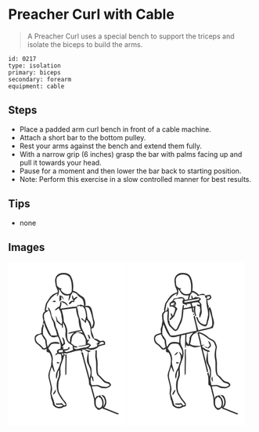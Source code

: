 # Preacher Curl with Cable
> A Preacher Curl uses a special bench to support the triceps and isolate the biceps to build the arms.

``` 
id: 0217 
type: isolation 
primary: biceps 
secondary: forearm 
equipment: cable 
``` 

## Steps

 - Place a padded arm curl bench in front of a cable machine.
 - Attach a short bar to the bottom pulley.
 - Rest your arms against the bench and extend them fully.
 - With a narrow grip (6 inches) grasp the bar with palms facing up and pull it towards your head.
 - Pause for a moment and then lower the bar back to starting position.
 - Note: Perform this exercise in a slow controlled manner for best results.

## Tips

 - none

## Images

<svg width="240" height="250pt" viewBox="0 0 180 250" xmlns="http://www.w3.org/2000/svg">
  <g fill="#FFF">
    <path d="M0 0h180v250H0V0m72.21 25.99c-.93 3.24.23 6.56.54 9.8.41 3.85 3.72 6.77 3.31 10.81-3.09 1.25-6.49 2.13-8.94 4.54-3.4 2.79-5.39 6.78-7.82 10.36-2.45 3.39-2.24 7.78-3.43 11.65.15.63.46 1.89.62 2.52-5.04 3.16-3.8 9.6-2.6 14.44 2.73-1.86.6-5.26.89-7.89.15-4.31 4.78-5.8 7.66-8.06 2.92 5.17 2.87 11.39 5.88 16.49 1.82 2.81 1.35 6.33 2.7 9.3 1.82 4.08 3.08 8.37 4.04 12.73-3.08.21-6.17.2-9.25-.05-4.07-7.61-7.76-15.5-10.21-23.8-2.55 1.21-1.98 4.32-2.17 6.61l1.43-1.7c1.12 2.95 1.6 6.14 3.17 8.91 2.11 3.91 3.25 8.59 7.01 11.35 3.03 2.7 7.47 1.5 10.87.22.96 1.61 2.06 3.18 2.62 5 1.11 4.6 3.1 9.39 1.47 14.13-2.92-.1-6.57 2.4-4.74 5.62-1.27 1.28-2.55 2.56-3.58 4.05 1.84-.19 3.27-1.34 4.63-2.48 1.56.59 3.21.86 4.86 1.11.12 3.9 1.25 8.09-.62 11.75-1.62 3.6-1.97 7.7-4.16 11.05-2.58 4.38-4.52 10.08-2.41 14.99 2.09-4.41.77-9.76 3.8-13.83.22 3.09.54 6.25-.12 9.3-.67 2.87-2.22 5.46-2.79 8.36-.7 4.5-.77 9.14.27 13.6.79 4.81 4.01 8.65 6.22 12.85 2.3 3.14 5.04 5.95 7.1 9.28-1.1.16-2.79 1.76-3.61.26-1.14-1.05-1.86-3.41-3.82-2.73-2.46.48-4.95.66-7.43.16-.21.46-.64 1.38-.85 1.83 3.68 1.16 7.99-1.24 11.12 1.38-4 3.84-12.83 2.26-13.09-3.99-1.07-4.77-3.55-9.1-4.52-13.91.15-2.36.98-4.62 1.01-6.99-.18-6.9-3.28-13.29-3.84-20.12.02-4.86 1.82-9.46 3.44-13.96 1.32 2.52 2.33 5.19 3.43 7.82.22-.4.67-1.19.9-1.58-1.08-4.7-3.26-9.29-3.24-14.16 1.7-7.42-1.75-14.75-6.39-20.38 1.59-2.39 2.91-5.25 5.45-6.78 3.94-1.36 8.19-.11 12.25-.2-1.79-4.04-7.56-3.14-11.17-2.48-3.85.49-5.65 4.02-7.43 6.99-1.5-3.22-1.42-6.78-1.75-10.24-1.61-2.83-3.56-5.47-5.44-8.12-.54-4.87-.44-9.83 1.35-14.45-.63-.77-1.26-1.53-1.89-2.29-.08 2.46-1.17 4.66-1.92 6.94-.3 2.3-.2 4.63-.25 6.94-.49.32-1.49.97-1.99 1.29-3.22.13-6.81 1.31-7.99 4.64-.59 3.85-.13 8.4 3.3 10.84 3.43 2.32 6.27 5.33 8.92 8.48l3.23.2c.89-.51 1.78-1.02 2.68-1.53-.03 1.41-.25 2.82-.07 4.23.83 1.66 2.8 1.79 4.38 2.2 1.6 2.98 3.06 6.15 3.35 9.56-.3 3.38-.47 6.78-.83 10.15-1.59 4.95-3.65 9.84-4.28 15.03.39 5.78 2.82 11.2 3.55 16.92.47 3.61-.37 7.21-.5 10.81 1.09 3.57.81 7.45 2.57 10.82 1.48 2.6.59 6.25 3.09 8.28 3.83 3.9 10.71 4.56 15.04 1.17 1.6-.29 4.1-.36 4.23-2.51.41-4.45-4.15-7.07-6.2-10.51-2.31-4.13-5.68-7.95-6.13-12.84-.56-3.74-.31-7.53-.02-11.27.24-3.79 2.33-7.1 3-10.78.52-4-.33-8.02-.04-12.01 1.14-6.43 4.45-12.22 5.71-18.63l1.8-.16c.74 10.22-.58 20.47.11 30.7.5-.83.99-1.66 1.47-2.49-.14-10.34.7-20.67.28-31-.27.57-.82 1.69-1.09 2.26-.91-.46-2.73-1.37-3.64-1.82 1.64-1.92 4.22-.29 6.33-.83 6.97-1.69 13.87-4.69 21.14-4.49l-1.16 1.39c.71.15 2.14.43 2.85.58-.13-.78-.39-2.32-.52-3.09 1.15-.1 2.31-.11 3.47-.11 1.76 1.57 3.99 2.41 5.92 3.73-1.28 4.84-2.39 9.81-1.89 14.85 1.33 4.47 4.46 8.26 5.13 12.97 1.12 4.13-.1 8.29-1.27 12.25-2.97-13.26-7.46-26.16-10.19-39.47-1.07-.02-2.13-.05-3.2-.09 1.44 1.39 1.69 3.48 2.28 5.3 3.15 11.89 6.42 23.75 9.64 35.62.67 2.73.57 5.56.8 8.34.98 1.27 2.16 2.49 2.54 4.11 1.54 5.42 2.87 10.89 4.47 16.3 1.38 4.06.2 8.54 1.91 12.54.82 2.49 3.09 4.02 4.93 5.73 2.77.08 5.07-1.31 6.94-3.22l-.76 1.02c7.71 2.56 15.09 5.99 22.68 8.82 1.19.68 2.21.23 2.94-.85-7.53-3.12-15.12-6.09-22.68-9.11 4.81-4.24 4.16-11.94 1.05-16.98-1.14-2.05-3.36-2.49-5.53-2.26 2.51 2.11 5.14 4.5 5.53 7.97 1.28 3.67-.5 7.28-2.61 10.21 2.12-5.81.87-13.04-4.26-16.89l.7-1.51c-.91.36-2.75 1.08-3.67 1.43-.66.1-1.97.29-2.63.38-.81 1.21-1.62 2.41-2.42 3.62-1.49-6.2-3.17-12.34-4.97-18.45 2.93-.11 5.88-.81 8.81-.34 2.1.8 4.07 1.91 6.08 2.9 2.32-.11 4.61.31 6.92.4 2.91-1.11 7.03-2.03 7.71-5.6-.8-1.46-1.86-2.83-3.23-3.78-2.13-.72-4.62-.63-6.37-2.23-3.41-2.93-6.07-6.62-9.62-9.39-2.97-7.78-.19-16.3-2.11-24.27-1.07-4.39-.16-8.92-.7-13.36-.49.19-1.47.57-1.95.76.54 3.69-.58 7.39.03 11.06 2.23 8.73-.25 17.92 2.66 26.57 3.83 2.91 6.55 6.93 10.02 10.2 2.64 2.89 7.55 1.44 9.46 5.23-2.19 1.01-4.2 3.13-6.79 2.71-2.99-.37-6.11-.49-8.8-1.99-3.81-2.09-8.2-.3-12.26-.84-2.28-3.85-1.51-8.49-1.03-12.7.54.73 1.06 1.46 1.59 2.19-.02 2.11.81 4.04 2.53 5.31-.5-2.36-.97-4.73-.85-7.15-.76-.47-1.52-.93-2.28-1.39-.18-3.73.13-7.47-.31-11.18-.31-2.92-2.26-5.26-3.31-7.92-1.48-5.74-1-11.68-1.27-17.54 1.26-.52 2.62-.98 3.17-2.37-3.1-.36-6.14-1.04-9.05-2.17 1.53-.29 3.07-.54 4.62-.76 5.52 3.7 12.86.84 17.17-3.5 3.05-1.17 6.19-2.08 9.41-2.67.13-1.84.84-4.3-1.2-5.39-1.7-1.71-4.14-.36-6.12-.05-2.84-2.15-6.01-4.09-9.68-4.2-.53-5.29-4.42-9.73-3.83-15.25 1.15-.5 3-.27 3.39-1.81 1.14-2.89 2.22-6.13 1.2-9.23-1.65-4.91-2.23-10.07-3.31-15.11-.77-2.8-1.38-6.16-4.21-7.65-1.85-1.41-4.17-.8-6.22-.33.53-4.83.07-10.18-3.47-13.87-2.45-1.91-5.47-3.05-7.62-5.36-2.12-2.37-5.07-3.64-8.05-4.55 1.09-7.64.5-15.97-3.64-22.67-3.11-4.39-8.88-4.7-13.75-4.25-4.72.34-8.74 4.2-9.72 8.75m2.54 127.37c-.01.58-.04 1.74-.05 2.32 1.48-.09 2.95-.28 4.39-.61-1.17-1.2-2.77-1.49-4.34-1.71m-6.46 49.82c3.62-.25 4.77-4.6 5.1-7.62-2.47 1.95-3.71 4.89-5.1 7.62z"/>
    <path d="M75.38 23.46c4.37-5.06 13.36-5.36 18.14-.84 4.08 6.25 4.14 14.14 3.86 21.35.11 2.69-1.92 4.9-4.5 5.31-5.1 1.47-9.88-2.19-12.23-6.46.5-.64.98-1.3 1.46-1.96-3.25-.26-6.02-2-7.52-4.9 0-4.17-1.79-8.73.79-12.5z"/>
    <path d="M77.81 41.63c2.42 2.8 3.41 6.9 6.91 8.68 2.7 1.72 5.99 1.71 9.04 1.15-.55 2.86-1.24 5.71-1.38 8.63 1.59-2.47 3.01-5.1 3.48-8.03.02-1.47 1.15-2.35 2.1-3.27.16-.5.5-1.51.66-2.02 2.84.56 5.91 1.27 7.57 3.89 2.04 3.49 6.8 4.14 8.36 7.99 1.39 2.86 1.27 6.17 2.1 9.2-1.69-1.9-4.65-1.1-6.25-3.02l.12 1.7c-2.03-.28-4.77-.87-4.9 1.96-8.67.61-17.22 2.17-25.83 3.3 1.23-3.78 2.61-7.69 1.23-11.68-.48.7-.95 1.41-1.4 2.13.31 2.07-.23 4.07-.94 5.99-3.06 1.12-5.54 3.34-7.33 6.02 2.52.28 4.11-1.8 5.87-3.15 2.61 3.72 4.4 8.18 4.46 12.77.53 3.93 2.42 8.29-.41 11.85-1.6-2.16-3.61-3.94-5.6-5.72-.53-2.61-1.32-5.21-3-7.32.8 2.89 1.28 5.86 1.59 8.85 2.7 1.82 4.59 4.86 7.91 5.66.04 1.8.48 3.55 1.43 5.08.35-2.91.18-5.86.55-8.78 2.92 4.6 4.51 10.13 3.71 15.58-.74 5.33 1.05 10.67 4.25 14.89 2.07 1.59 4.42 2.79 6.59 4.23.05 2.25.39 4.47.82 6.67-3.29 1.59-6.81 2.61-10.34 3.51-1.17-.68-2.36-1.34-3.57-1.95 3.27-.31 6.78-1.26 8.9-3.96-.39-.82-.86-1.59-1.4-2.32-.4.69-1.2 2.06-1.61 2.75-2.34 1.17-4.92 1.25-7.45.75l.92-3.03-2.26.14c1.22-2 2.69-3.86 4.66-5.17-.9-3.49-.74-8.77-4.72-10.15.44 3.54 4.05 7.89.62 10.89-2-4.39-3.53-8.98-5.48-13.39-1.1-3.77-1.96-7.62-3.68-11.17-1.82-3.32-1.09-7.42-3.14-10.63-2.09-3.51-4.53-7.06-4.95-11.23-.42-4.05-2.19-8.03-5.24-10.78.34 1.73.7 3.45 1.08 5.16-1.69.66-3.02-.23-4.24-1.11 1.28-2.82 1.42-5.94 2.15-8.9 3.95-6.48 8.73-12.99 16-15.94-.51 1.53-.96 3.09-1.36 4.66 3.93-2.49 3.45-7.32 3.4-11.36m.81 9.8c.14 3.11-.48 6.22.04 9.31.94-.78 1.85-1.6 2.79-2.4-.05-1.88-.09-3.77-.11-5.65 1.08 1.88 2.19 3.76 3.49 5.51-.03-2.11-1.08-3.91-2.19-5.63a92.13 92.13 0 0 1-4.02-1.14m19.33-.34c-.03 1.59-.03 3.18.02 4.77.92 1.15 1.69 2.41 2.17 3.81-1.02.02-2.04.03-3.07.03-1.67 1.36-4.25 2.64-3.94 5.2 2.49.45 3.74-2 5.19-3.5.63.14 1.91.42 2.55.56.36-1.29.68-2.59 1.18-3.83 1.47-1.52 3.66-2.36 4.33-4.54-2.42 0-4.36 1.39-6.04 2.98-.4-1.99-.76-4.09-2.39-5.48m-30.2 9.97c1.63.23 3.27.43 4.9.61-.05-.51-.16-1.55-.22-2.07-1.77-.18-3.54-.09-4.68 1.46m13.53-1.13c1.09 2.31 3.65 2.73 5.67 3.85 1.66 1.22 3.07 2.74 4.63 4.08-.61-5.05-5.81-7.38-10.3-7.93z"/>
    <path d="M105.32 69.31c1.63-1.96 3.91-2.67 5.92-.82.84-.18 1.68-.34 2.53-.49 4.34 3.17 5.14 9.13 5.49 14.12.43 2.86-.98 5.54-1.8 8.2-1.86-1.1-3.55-5-6.14-3.3 2.86 2.05 5.49 4.41 7.78 7.09.24-1.73.48-3.47.73-5.2 3.53 2.36 4.48 6.59 5.76 10.35 1.21 5.33.33 11.13 3.29 16 1.73 4.16 6.71 4.66 9.57 7.7a168.7 168.7 0 0 0-3.71 3.38l2.22-.15-.6 3.24c-4.06 2.2-8.79 3.42-13.41 2.53 1.27-1.46 2.62-2.83 4.01-4.16-1.24-1.89-2.99-3.18-5.33-3.19.29-.9.6-1.8.91-2.69.7-.94 1.38-1.9 2.03-2.88-1.09.22-2.18.45-3.26.69-2.41-5.71-5-11.34-7.87-16.83-1.87-3.56-1.47-7.68-2.49-11.47-.92-4.93-3.56-9.42-3.78-14.49-.11-2.65-.88-5.19-1.85-7.63m16.71 42.19c.6 2.15 1.32 4.26 2 6.38.48-.07 1.45-.21 1.93-.29-.81-2.26-.85-5.8-3.93-6.09z"/>
    <path d="M118.03 69.35c2.17.28 4.96.05 6.2 2.29 3.2 6.01 4.4 12.79 5.82 19.37 1.01 3.28-.55 6.58-1.91 9.5-1.18-3.52-1.11-7.78-4.05-10.46-2.86-2.56-2.94-6.64-3.26-10.18-.24-3.66-1.49-7.13-2.8-10.52zM82.04 73.52c7.32-.83 14.62-1.8 21.94-2.62.33 5.35 1.23 10.68 3.72 15.49.57 6.21.76 12.77 3.93 18.34-6.26-.05-12.35 2.13-18.33 3.72-.4.5-1.18 1.5-1.58 2 3.16-.49 6.28-1.23 9.27-2.37-2.18 2.49-4.68 4.91-5.84 8.07-.35 2.52-.3 5.08-.49 7.61-6.04-4.76-3.71-13.07-4.15-19.66-1.16-4.29-2.22-8.91-5.3-12.29.22-6.26-1.59-12.31-3.17-18.29z"/>
    <path d="M102.75 107.57c3.41-.23 6.69-1.26 10.05-1.88.4.94.77 1.88 1.13 2.83-2.44-.57-4.96-.66-7.45-.65 2.7 1.63 6.02 2.08 8.51 4.03 1.51 2.15 2.69 4.53 3.65 6.97.52 2.63-.02 5.36.39 8.02-3.84 1.01-7.77 1.59-11.7 2.17.24.18.71.54.94.73 5.59-.21 11.01-1.91 16.52-2.84-1.93 4.25-6.89 4.05-10.79 4.84-3.03.34-5.91 1.31-8.86 1.97-2.2.39-3.86-1.34-5.09-2.9 2.01.08 4.03.19 6.04.33-.08-.34-.23-1.02-.31-1.36-1.55-.31-3.07-.7-4.59-1.14-1.18-1.76-3.04-2.81-4.73-4 1.21-3.99.3-8.74 3.24-12.05 1.69-2.59 4.69-3.73 7.58-4.37-1.13-.17-3.4-.52-4.53-.7zM42.42 116c1.49-3.25 5.4-4.63 8.72-4.94 1.65 3.12 3.21 6.37 5.61 9 .13 3.64.75 7.23 1.7 10.74-1.2.66-2.4 1.31-3.6 1.98-2.93-2.65-5.37-5.82-8.73-7.97-2.91-1.84-4.17-5.5-3.7-8.81zM140.39 126.49c-1.65-3.5 2.54-3.4 4.78-3.86 1.08.44 1.37 1.6 1.83 2.54-2.84.83-5.69 1.65-8.52 2.5-.03-.31-.1-.94-.13-1.26l2.04.08zM77.29 135.63c2.15-.23 4.3-.41 6.46-.54.01.77.02 2.33.03 3.11-2.03.24-4.07.37-6.11.49-.13-1.02-.26-2.04-.38-3.06zM84.14 143.48c-1.63.26-2.5-4.69-.26-3.28.65 1.06.73 2.15.26 3.28zM134.3 212.05c-.06-2.59 2.53-3.92 3.99-5.68 1.22.85 2.46 1.71 3.71 2.53 1.93 3.57 3.4 7.94 1.64 11.88-.79 2.68-4.53 4.32-6.7 2.21-3.18-2.63-2.8-7.23-2.64-10.94z"/>
  </g>
  <g fill="#333">
    <path d="M72.21 25.99c.98-4.55 5-8.41 9.72-8.75 4.87-.45 10.64-.14 13.75 4.25 4.14 6.7 4.73 15.03 3.64 22.67 2.98.91 5.93 2.18 8.05 4.55 2.15 2.31 5.17 3.45 7.62 5.36 3.54 3.69 4 9.04 3.47 13.87 2.05-.47 4.37-1.08 6.22.33 2.83 1.49 3.44 4.85 4.21 7.65 1.08 5.04 1.66 10.2 3.31 15.11 1.02 3.1-.06 6.34-1.2 9.23-.39 1.54-2.24 1.31-3.39 1.81-.59 5.52 3.3 9.96 3.83 15.25 3.67.11 6.84 2.05 9.68 4.2 1.98-.31 4.42-1.66 6.12.05 2.04 1.09 1.33 3.55 1.2 5.39-3.22.59-6.36 1.5-9.41 2.67-4.31 4.34-11.65 7.2-17.17 3.5-1.55.22-3.09.47-4.62.76 2.91 1.13 5.95 1.81 9.05 2.17-.55 1.39-1.91 1.85-3.17 2.37.27 5.86-.21 11.8 1.27 17.54 1.05 2.66 3 5 3.31 7.92.44 3.71.13 7.45.31 11.18.76.46 1.52.92 2.28 1.39-.12 2.42.35 4.79.85 7.15-1.72-1.27-2.55-3.2-2.53-5.31-.53-.73-1.05-1.46-1.59-2.19-.48 4.21-1.25 8.85 1.03 12.7 4.06.54 8.45-1.25 12.26.84 2.69 1.5 5.81 1.62 8.8 1.99 2.59.42 4.6-1.7 6.79-2.71-1.91-3.79-6.82-2.34-9.46-5.23-3.47-3.27-6.19-7.29-10.02-10.2-2.91-8.65-.43-17.84-2.66-26.57-.61-3.67.51-7.37-.03-11.06.48-.19 1.46-.57 1.95-.76.54 4.44-.37 8.97.7 13.36 1.92 7.97-.86 16.49 2.11 24.27 3.55 2.77 6.21 6.46 9.62 9.39 1.75 1.6 4.24 1.51 6.37 2.23 1.37.95 2.43 2.32 3.23 3.78-.68 3.57-4.8 4.49-7.71 5.6-2.31-.09-4.6-.51-6.92-.4-2.01-.99-3.98-2.1-6.08-2.9-2.93-.47-5.88.23-8.81.34 1.8 6.11 3.48 12.25 4.97 18.45.8-1.21 1.61-2.41 2.42-3.62.66-.09 1.97-.28 2.63-.38.92-.35 2.76-1.07 3.67-1.43l-.7 1.51c5.13 3.85 6.38 11.08 4.26 16.89 2.11-2.93 3.89-6.54 2.61-10.21-.39-3.47-3.02-5.86-5.53-7.97 2.17-.23 4.39.21 5.53 2.26 3.11 5.04 3.76 12.74-1.05 16.98 7.56 3.02 15.15 5.99 22.68 9.11-.73 1.08-1.75 1.53-2.94.85-7.59-2.83-14.97-6.26-22.68-8.82l.76-1.02c-1.87 1.91-4.17 3.3-6.94 3.22-1.84-1.71-4.11-3.24-4.93-5.73-1.71-4-.53-8.48-1.91-12.54-1.6-5.41-2.93-10.88-4.47-16.3-.38-1.62-1.56-2.84-2.54-4.11-.23-2.78-.13-5.61-.8-8.34-3.22-11.87-6.49-23.73-9.64-35.62-.59-1.82-.84-3.91-2.28-5.3 1.07.04 2.13.07 3.2.09 2.73 13.31 7.22 26.21 10.19 39.47 1.17-3.96 2.39-8.12 1.27-12.25-.67-4.71-3.8-8.5-5.13-12.97-.5-5.04.61-10.01 1.89-14.85-1.93-1.32-4.16-2.16-5.92-3.73-1.16 0-2.32.01-3.47.11.13.77.39 2.31.52 3.09-.71-.15-2.14-.43-2.85-.58l1.16-1.39c-7.27-.2-14.17 2.8-21.14 4.49-2.11.54-4.69-1.09-6.33.83.91.45 2.73 1.36 3.64 1.82.27-.57.82-1.69 1.09-2.26.42 10.33-.42 20.66-.28 31-.48.83-.97 1.66-1.47 2.49-.69-10.23.63-20.48-.11-30.7l-1.8.16c-1.26 6.41-4.57 12.2-5.71 18.63-.29 3.99.56 8.01.04 12.01-.67 3.68-2.76 6.99-3 10.78-.29 3.74-.54 7.53.02 11.27.45 4.89 3.82 8.71 6.13 12.84 2.05 3.44 6.61 6.06 6.2 10.51-.13 2.15-2.63 2.22-4.23 2.51-4.33 3.39-11.21 2.73-15.04-1.17-2.5-2.03-1.61-5.68-3.09-8.28-1.76-3.37-1.48-7.25-2.57-10.82.13-3.6.97-7.2.5-10.81-.73-5.72-3.16-11.14-3.55-16.92.63-5.19 2.69-10.08 4.28-15.03.36-3.37.53-6.77.83-10.15-.29-3.41-1.75-6.58-3.35-9.56-1.58-.41-3.55-.54-4.38-2.2-.18-1.41.04-2.82.07-4.23-.9.51-1.79 1.02-2.68 1.53l-3.23-.2c-2.65-3.15-5.49-6.16-8.92-8.48-3.43-2.44-3.89-6.99-3.3-10.84 1.18-3.33 4.77-4.51 7.99-4.64.5-.32 1.5-.97 1.99-1.29.05-2.31-.05-4.64.25-6.94.75-2.28 1.84-4.48 1.92-6.94.63.76 1.26 1.52 1.89 2.29-1.79 4.62-1.89 9.58-1.35 14.45 1.88 2.65 3.83 5.29 5.44 8.12.33 3.46.25 7.02 1.75 10.24 1.78-2.97 3.58-6.5 7.43-6.99 3.61-.66 9.38-1.56 11.17 2.48-4.06.09-8.31-1.16-12.25.2-2.54 1.53-3.86 4.39-5.45 6.78 4.64 5.63 8.09 12.96 6.39 20.38-.02 4.87 2.16 9.46 3.24 14.16-.23.39-.68 1.18-.9 1.58-1.1-2.63-2.11-5.3-3.43-7.82-1.62 4.5-3.42 9.1-3.44 13.96.56 6.83 3.66 13.22 3.84 20.12-.03 2.37-.86 4.63-1.01 6.99.97 4.81 3.45 9.14 4.52 13.91.26 6.25 9.09 7.83 13.09 3.99-3.13-2.62-7.44-.22-11.12-1.38.21-.45.64-1.37.85-1.83 2.48.5 4.97.32 7.43-.16 1.96-.68 2.68 1.68 3.82 2.73.82 1.5 2.51-.1 3.61-.26-2.06-3.33-4.8-6.14-7.1-9.28-2.21-4.2-5.43-8.04-6.22-12.85-1.04-4.46-.97-9.1-.27-13.6.57-2.9 2.12-5.49 2.79-8.36.66-3.05.34-6.21.12-9.3-3.03 4.07-1.71 9.42-3.8 13.83-2.11-4.91-.17-10.61 2.41-14.99 2.19-3.35 2.54-7.45 4.16-11.05 1.87-3.66.74-7.85.62-11.75-1.65-.25-3.3-.52-4.86-1.11-1.36 1.14-2.79 2.29-4.63 2.48 1.03-1.49 2.31-2.77 3.58-4.05-1.83-3.22 1.82-5.72 4.74-5.62 1.63-4.74-.36-9.53-1.47-14.13-.56-1.82-1.66-3.39-2.62-5-3.4 1.28-7.84 2.48-10.87-.22-3.76-2.76-4.9-7.44-7.01-11.35-1.57-2.77-2.05-5.96-3.17-8.91l-1.43 1.7c.19-2.29-.38-5.4 2.17-6.61 2.45 8.3 6.14 16.19 10.21 23.8 3.08.25 6.17.26 9.25.05-.96-4.36-2.22-8.65-4.04-12.73-1.35-2.97-.88-6.49-2.7-9.3-3.01-5.1-2.96-11.32-5.88-16.49-2.88 2.26-7.51 3.75-7.66 8.06-.29 2.63 1.84 6.03-.89 7.89-1.2-4.84-2.44-11.28 2.6-14.44-.16-.63-.47-1.89-.62-2.52 1.19-3.87.98-8.26 3.43-11.65 2.43-3.58 4.42-7.57 7.82-10.36 2.45-2.41 5.85-3.29 8.94-4.54.41-4.04-2.9-6.96-3.31-10.81-.31-3.24-1.47-6.56-.54-9.8m3.17-2.53c-2.58 3.77-.79 8.33-.79 12.5 1.5 2.9 4.27 4.64 7.52 4.9-.48.66-.96 1.32-1.46 1.96 2.35 4.27 7.13 7.93 12.23 6.46 2.58-.41 4.61-2.62 4.5-5.31.28-7.21.22-15.1-3.86-21.35-4.78-4.52-13.77-4.22-18.14.84m2.43 18.17c.05 4.04.53 8.87-3.4 11.36.4-1.57.85-3.13 1.36-4.66-7.27 2.95-12.05 9.46-16 15.94-.73 2.96-.87 6.08-2.15 8.9 1.22.88 2.55 1.77 4.24 1.11-.38-1.71-.74-3.43-1.08-5.16 3.05 2.75 4.82 6.73 5.24 10.78.42 4.17 2.86 7.72 4.95 11.23 2.05 3.21 1.32 7.31 3.14 10.63 1.72 3.55 2.58 7.4 3.68 11.17 1.95 4.41 3.48 9 5.48 13.39 3.43-3-.18-7.35-.62-10.89 3.98 1.38 3.82 6.66 4.72 10.15-1.97 1.31-3.44 3.17-4.66 5.17l2.26-.14-.92 3.03c2.53.5 5.11.42 7.45-.75.41-.69 1.21-2.06 1.61-2.75.54.73 1.01 1.5 1.4 2.32-2.12 2.7-5.63 3.65-8.9 3.96 1.21.61 2.4 1.27 3.57 1.95 3.53-.9 7.05-1.92 10.34-3.51-.43-2.2-.77-4.42-.82-6.67-2.17-1.44-4.52-2.64-6.59-4.23-3.2-4.22-4.99-9.56-4.25-14.89.8-5.45-.79-10.98-3.71-15.58-.37 2.92-.2 5.87-.55 8.78-.95-1.53-1.39-3.28-1.43-5.08-3.32-.8-5.21-3.84-7.91-5.66-.31-2.99-.79-5.96-1.59-8.85 1.68 2.11 2.47 4.71 3 7.32 1.99 1.78 4 3.56 5.6 5.72 2.83-3.56.94-7.92.41-11.85-.06-4.59-1.85-9.05-4.46-12.77-1.76 1.35-3.35 3.43-5.87 3.15 1.79-2.68 4.27-4.9 7.33-6.02.71-1.92 1.25-3.92.94-5.99.45-.72.92-1.43 1.4-2.13 1.38 3.99 0 7.9-1.23 11.68 8.61-1.13 17.16-2.69 25.83-3.3.13-2.83 2.87-2.24 4.9-1.96l-.12-1.7c1.6 1.92 4.56 1.12 6.25 3.02-.83-3.03-.71-6.34-2.1-9.2-1.56-3.85-6.32-4.5-8.36-7.99-1.66-2.62-4.73-3.33-7.57-3.89-.16.51-.5 1.52-.66 2.02-.95.92-2.08 1.8-2.1 3.27-.47 2.93-1.89 5.56-3.48 8.03.14-2.92.83-5.77 1.38-8.63-3.05.56-6.34.57-9.04-1.15-3.5-1.78-4.49-5.88-6.91-8.68m27.51 27.68c.97 2.44 1.74 4.98 1.85 7.63.22 5.07 2.86 9.56 3.78 14.49 1.02 3.79.62 7.91 2.49 11.47 2.87 5.49 5.46 11.12 7.87 16.83 1.08-.24 2.17-.47 3.26-.69-.65.98-1.33 1.94-2.03 2.88-.31.89-.62 1.79-.91 2.69 2.34.01 4.09 1.3 5.33 3.19-1.39 1.33-2.74 2.7-4.01 4.16 4.62.89 9.35-.33 13.41-2.53l.6-3.24-2.22.15a168.7 168.7 0 0 1 3.71-3.38c-2.86-3.04-7.84-3.54-9.57-7.7-2.96-4.87-2.08-10.67-3.29-16-1.28-3.76-2.23-7.99-5.76-10.35-.25 1.73-.49 3.47-.73 5.2-2.29-2.68-4.92-5.04-7.78-7.09 2.59-1.7 4.28 2.2 6.14 3.3.82-2.66 2.23-5.34 1.8-8.2-.35-4.99-1.15-10.95-5.49-14.12-.85.15-1.69.31-2.53.49-2.01-1.85-4.29-1.14-5.92.82m12.71.04c1.31 3.39 2.56 6.86 2.8 10.52.32 3.54.4 7.62 3.26 10.18 2.94 2.68 2.87 6.94 4.05 10.46 1.36-2.92 2.92-6.22 1.91-9.5-1.42-6.58-2.62-13.36-5.82-19.37-1.24-2.24-4.03-2.01-6.2-2.29m-35.99 4.17c1.58 5.98 3.39 12.03 3.17 18.29 3.08 3.38 4.14 8 5.3 12.29.44 6.59-1.89 14.9 4.15 19.66.19-2.53.14-5.09.49-7.61 1.16-3.16 3.66-5.58 5.84-8.07-2.99 1.14-6.11 1.88-9.27 2.37.4-.5 1.18-1.5 1.58-2 5.98-1.59 12.07-3.77 18.33-3.72-3.17-5.57-3.36-12.13-3.93-18.34-2.49-4.81-3.39-10.14-3.72-15.49-7.32.82-14.62 1.79-21.94 2.62m20.71 34.05c1.13.18 3.4.53 4.53.7-2.89.64-5.89 1.78-7.58 4.37-2.94 3.31-2.03 8.06-3.24 12.05 1.69 1.19 3.55 2.24 4.73 4 1.52.44 3.04.83 4.59 1.14.08.34.23 1.02.31 1.36-2.01-.14-4.03-.25-6.04-.33 1.23 1.56 2.89 3.29 5.09 2.9 2.95-.66 5.83-1.63 8.86-1.97 3.9-.79 8.86-.59 10.79-4.84-5.51.93-10.93 2.63-16.52 2.84-.23-.19-.7-.55-.94-.73 3.93-.58 7.86-1.16 11.7-2.17-.41-2.66.13-5.39-.39-8.02-.96-2.44-2.14-4.82-3.65-6.97-2.49-1.95-5.81-2.4-8.51-4.03 2.49-.01 5.01.08 7.45.65-.36-.95-.73-1.89-1.13-2.83-3.36.62-6.64 1.65-10.05 1.88M42.42 116c-.47 3.31.79 6.97 3.7 8.81 3.36 2.15 5.8 5.32 8.73 7.97 1.2-.67 2.4-1.32 3.6-1.98-.95-3.51-1.57-7.1-1.7-10.74-2.4-2.63-3.96-5.88-5.61-9-3.32.31-7.23 1.69-8.72 4.94m97.97 10.49l-2.04-.08c.03.32.1.95.13 1.26 2.83-.85 5.68-1.67 8.52-2.5-.46-.94-.75-2.1-1.83-2.54-2.24.46-6.43.36-4.78 3.86m-63.1 9.14c.12 1.02.25 2.04.38 3.06 2.04-.12 4.08-.25 6.11-.49-.01-.78-.02-2.34-.03-3.11-2.16.13-4.31.31-6.46.54m6.85 7.85c.47-1.13.39-2.22-.26-3.28-2.24-1.41-1.37 3.54.26 3.28m50.16 68.57c-.16 3.71-.54 8.31 2.64 10.94 2.17 2.11 5.91.47 6.7-2.21 1.76-3.94.29-8.31-1.64-11.88-1.25-.82-2.49-1.68-3.71-2.53-1.46 1.76-4.05 3.09-3.99 5.68z"/>
    <path d="M78.62 51.43c1.33.41 2.67.79 4.02 1.14 1.11 1.72 2.16 3.52 2.19 5.63-1.3-1.75-2.41-3.63-3.49-5.51.02 1.88.06 3.77.11 5.65-.94.8-1.85 1.62-2.79 2.4-.52-3.09.1-6.2-.04-9.31zM97.95 51.09c1.63 1.39 1.99 3.49 2.39 5.48 1.68-1.59 3.62-2.98 6.04-2.98-.67 2.18-2.86 3.02-4.33 4.54-.5 1.24-.82 2.54-1.18 3.83-.64-.14-1.92-.42-2.55-.56-1.45 1.5-2.7 3.95-5.19 3.5-.31-2.56 2.27-3.84 3.94-5.2 1.03 0 2.05-.01 3.07-.03-.48-1.4-1.25-2.66-2.17-3.81-.05-1.59-.05-3.18-.02-4.77zM67.75 61.06c1.14-1.55 2.91-1.64 4.68-1.46.06.52.17 1.56.22 2.07-1.63-.18-3.27-.38-4.9-.61zM81.28 59.93c4.49.55 9.69 2.88 10.3 7.93-1.56-1.34-2.97-2.86-4.63-4.08-2.02-1.12-4.58-1.54-5.67-3.85zM122.03 111.5c3.08.29 3.12 3.83 3.93 6.09-.48.08-1.45.22-1.93.29-.68-2.12-1.4-4.23-2-6.38zM74.75 153.36c1.57.22 3.17.51 4.34 1.71-1.44.33-2.91.52-4.39.61.01-.58.04-1.74.05-2.32zM68.29 203.18c1.39-2.73 2.63-5.67 5.1-7.62-.33 3.02-1.48 7.37-5.1 7.62z"/>
  </g>
</svg>

<svg width="240" height="250pt" viewBox="0 0 180 250" xmlns="http://www.w3.org/2000/svg">
  <g fill="#FFF">
    <path d="M0 0h180v250H0V0m74.87 20.87c-3.7 3.75-3.24 9.39-2.24 14.14.13 4.19 3.71 7.34 3.42 11.61-3.1 1.22-6.5 2.1-8.94 4.52-3.39 2.79-5.38 6.77-7.8 10.33-2.48 3.39-2.23 7.8-3.46 11.67.16.63.48 1.9.64 2.54-5.58 3.36-3.17 10.21-2.81 15.36-1.44 3.03-.5 6.53-2.17 9.45-1.26 2.52-.51 5.41-.14 8.04-3.34 2.02-8.29 1.78-10.25 5.64-1.34 4.13-.4 9.45 3.48 11.97 3.28 2.15 5.87 5.1 8.4 8.05.81.05 2.41.16 3.22.21.91-.51 1.81-1.02 2.72-1.53-.04 1.41-.31 2.84-.08 4.24.78 1.65 2.64 1.79 4.22 1.94 2.41 4.2 4.27 9.03 3.15 13.93.41 7.39-4.09 13.77-4.77 21 .37 5.61 2.63 10.89 3.5 16.43.56 3.79-.27 7.59-.46 11.37.76 2.66 1.06 5.4 1.51 8.12 1.39 2.95 2.15 6.09 2.8 9.27 3.34 5.29 11.52 6.75 16.4 2.84 1.59-.24 4.05-.31 4.23-2.42.62-3-1.96-5.2-3.57-7.36-2.78-2.79-4.44-6.4-6.53-9.68-3.11-4.94-2.62-11.09-2.32-16.66.02-4.2 2.37-7.84 3.1-11.88.41-3.65-.16-7.31-.14-10.96.49-5.16 3-9.78 4.46-14.67 2.14-5.75 1.96-12.44-.81-17.94-3.48-5.23-2.68-12.08-1.15-17.86 2.04-.38 4.07-.77 6.08-1.26.02 6.98-.75 13.96-.18 20.93 1.04-1.6 1.42-3.47 1.48-5.36 1.33 2.18 3.66 2.54 5.85 1.47 2.31 1.15 4.66 2.45 7.29 2.69 3.17-.32 6.24-1.18 9.37-1.76.07 2.7 1.13 5.2 1.78 7.79 2.53 10.29 4.98 20.6 7.57 30.88.27 1.02 1.35.68 2.12.62-2.96-11.68-5.45-23.49-8.66-35.1 2.02 1.84 4.4 3.21 7.08 3.83.07 5.45-2.54 10.91-1.29 16.43 1.41 3.76 3.91 7.07 4.74 11.06 1.06 3.64.67 7.46-.02 11.12-.53-2.24-1.1-4.48-1.6-6.72-.67.68-1.35 1.37-2.01 2.06 2.76 5.21 1.58 11.19 1.86 16.81 1.48 1.39 3.62 2.51 3.8 4.78 1.16 4.67 2.2 9.38 3.43 14.04 1.3 4.56-.09 9.49 1.76 13.93.82 2.52 3.08 4.07 4.94 5.78 2.87.27 4.82-1.58 6.8-3.3.25.41.74 1.25.99 1.67 7.12 2.49 14.01 5.6 21.06 8.25 1.22.72 2.25.29 2.91-.91-7.54-3.05-15.08-6.08-22.65-9.05 4.85-4.18 4.18-11.91 1.1-16.95-1.19-2.25-3.63-2.56-5.92-2.09 6.66 3.14 8.31 12.72 3.18 17.96 2.35-5.7.95-13.03-4.14-16.82l.76-1.36c-2.16.56-4.29 1.18-6.45 1.7a99.1 99.1 0 0 0-2.01 3.28c-1.1-6.13-2.95-12.09-4.21-18.18 2.55-.21 5.14-.86 7.7-.36 2.1.79 4.06 1.91 6.07 2.91 2.34-.16 4.65.39 6.99.37 2.58-.95 5.73-1.71 7.23-4.24 1.18-1.6-.75-3-1.65-4.17-1.58-1.91-4.43-1.19-6.41-2.42-4.18-2.65-6.49-7.38-10.78-9.92-2.45-7.14-.72-14.75-1.62-22.09-1.43-6.56-1.45-13.45.24-19.96-.31-2.88-1.55-5.6-2.74-8.21-2.31-4.05-7.44-4.38-10.56-7.47-4.26-3.64-9.24-6.7-14.79-7.86-.55.54-1.1 1.07-1.66 1.61 1.6 6.61 3.4 13.17 4.74 19.84-5.56-.16-11.51.5-16.31-2.93 1.5-3.26 1.6-6.85 2.21-10.31 1.61-3.78 5.08-7.21 9.53-6.89-.94-.37-2.82-1.12-3.75-1.5l2.89-.04c8.04-2.14 16.33-3.35 24.23-5.96.78-3 2.14-5.99 1.68-9.16-.31-3.74-2.08-7.15-2.64-10.85-.72-4.23-1.38-8.64-3.88-12.25-.69.97-1.38 1.95-2.03 2.95l.6-3.66c-1.54-2.98-1.73-6.35-2.24-9.6 2.27.05 4.53-.74 5.85-2.68.85-2.07-.57-3.89-1.68-5.49-2.22.38-4.43.82-6.64 1.24-1.2-.98-2.21-2.4-3.8-2.76-2.41-.08-4.68.82-6.91 1.6-2.54-3.12-5.91-5.43-9.84-6.37.98-6.55.62-13.44-2-19.59-1.36-3.86-5.01-7.12-9.23-7.21-4.59-.73-10.06-.4-13.22 3.5m13.04 113.98c.05 13.07-.65 26.15-.21 39.21.49-.86.98-1.73 1.47-2.59-.12-8.82.45-17.63.36-26.45-.41-3.97-.3-7.96-.02-11.94-.53.59-1.06 1.18-1.6 1.77z"/>
    <path d="M75.42 23.41c3.83-4.5 10.58-4.68 15.72-2.64 3.25 1.51 4.23 5.21 5.18 8.35 1.31 5.14 1.33 10.54.95 15.81-.49 4.17-5.68 5.25-9.08 4.34-3.4-.88-5.85-3.65-7.59-6.56.43-.45 1.31-1.35 1.74-1.8-3.3-.3-6.24-1.93-7.75-4.96-.01-4.18-1.78-8.77.83-12.54z"/>
    <path d="M77.81 41.68c2.46 2.76 3.4 6.88 6.92 8.64 2.7 1.71 5.99 1.73 9.03 1.12-.37 2.02-.77 4.05-1.19 6.06-1.56.33-3.11.66-4.67.98-.09-3.05-3.25-4.34-5.85-4.54-3.74.51-7.25 2.12-11.06 2.31-.71 1.17-1.37 2.38-1.96 3.62-1.35 1.06-2.83 1.94-4.18 2.99-.9 1.69-.25 3.67-.22 5.49 1.6.13 3.21.24 4.82.33 1.15.83 2.31 1.65 3.48 2.45.27 4.33-2.26 8.05-3.35 12.09-.89-1.7-1.39-3.98-3.58-4.43.4 1.91.92 3.8 1.49 5.66a157.5 157.5 0 0 0-3.3 3.55c.58.48 1.17.95 1.76 1.43 1.54-2.3 3.97-3.79 5.63-5.97 1.58-3.85 2.8-7.86 4.88-11.5-1.18-1.63-2.53-3.15-4.38-4.04.65-.54 1.94-1.62 2.59-2.17-2.83.21-5.62.7-8.43 1.06.1-1.05.19-2.1.28-3.15 2.02-.41 4.06-.75 6.08-1.18-.68.83-2.03 2.49-2.71 3.32 1.12-.1 3.38-.31 4.5-.41.41-2.92-1.27-5.45-4.06-6.36 3.59-3.74 9.05-2.23 13.63-3.21.5.39 1.52 1.17 2.02 1.56-2.36 1.41-1.8 4.06-1.45 6.37 1.31.98 2.83 1.63 4.52 1.48.48.77.95 1.55 1.4 2.34.19-1.02.38-2.03.56-3.05 1.75-.23 3.53-.22 5.29-.47.45 1.49.9 2.97 1.37 4.45-3.72 1.47-7.62 2.5-11.65 2.55.18-1.17.53-3.5.7-4.67-.72-.04-1.75-.31-1.95.68-1.27 5.59-1.45 11.34-2.14 17.01-.82 6.1-4.05 11.45-6.45 17-.49 1.15-1.15 2.25-2.14 3.04-1.92-.56-3.09-2.32-4.54-3.57-2.54-2.51-5.76-5.41-5.01-9.4-.44-.59-.88-1.18-1.33-1.77.11-4.12.16-8.25.33-12.37-.13-2.73.13-6.02-2.4-7.81v3.91c-1.1 1-2.25 1.95-3.45 2.84.63-3.81 1.26-7.63 2.01-11.4 3.93-6.61 8.79-13.28 16.19-16.2-.49 1.3-.97 2.6-1.42 3.91 4.3-1.77 3.26-6.89 3.39-10.57z"/>
    <path d="M98.6 46.8c3.94.32 7.4 2.5 9.2 6.03 3.14-2.48 7.17-2.14 10.89-1.6.06.74.17 2.22.22 2.96.44.36 1.31 1.09 1.75 1.45.47 3.76-.12 7.6.82 11.31.5 5.01 2.77 9.86 1.9 14.96-.54 4.42-2.1 8.63-2.59 13.06-1.32 2.27-4.17 1.09-5.98.15-3.99-1.59-6.29-5.64-7.1-9.68-.67-.31-2.03-.94-2.71-1.25 1.51 4.72 3.42 10.11 8.11 12.55 2.14 1.02 4.44 2.56 6.92 1.94 3.14-1.61 2.68-5.64 3.78-8.5 2.21-5.49 1.79-11.5 1.54-17.27 2.1 7.57 5.24 15.32 4.39 23.3.08 2.6-2.38 4.09-4.62 4.58-5.52 1.39-11.11 2.45-16.6 3.96-2.01-7.4-3.98-14.83-5.37-22.37-.63.53-1.26 1.07-1.89 1.61 1.58 7.11 3.97 14.07 4.71 21.34-10.68 2.36-21.32 4.89-32.01 7.19-2.68.57-5.43.29-8.13.1-3.71-6.8-6.95-13.91-9.46-21.25-1.37-3.59-1.48-7.54-1.03-11.32.66-1.52 2.14-2.46 3.21-3.67.79-.11 2.37-.34 3.15-.45-.65 8.25-2.44 18.55 4.72 24.61 2.44 1.82 4.12 5.4 7.46 5.51 4.41-1.39 4.92-6.68 7.05-10.14 4.13-6.96 4.09-15.2 4.91-22.99 4.23-.13 8.26-1.54 12.47-1.84.72 2.1.03 7.3 3.48 6.52-.55-2.18-1.11-4.36-1.63-6.54.43-.28 1.3-.82 1.73-1.09-.59 3.99.01 7.96 1.59 11.66-.21 1.72 1.32.99 2.11.78-2.55-4.67-1.61-10.04-1.49-15.1-.86.42-2.59 1.28-3.45 1.71-1.5-1.57-1.96-3.68-2.37-5.72 4.31-.52 11.32-3.81 12.97 2.42-1.62-.01-3.23-.02-4.85-.04 0 .4-.01 1.2-.02 1.6 1.47.36 2.94.73 4.41 1.09.46 2.82 1.17 5.76.3 8.57-.74 2.97-2.1 6.36.03 9.08.78-3.73 3.42-7.17 2.64-11.11-.44-3.41-.47-6.85-.56-10.27-1.13-1.43-2.19-2.89-3.29-4.33l2.64-3.18c-1.43-2.19-3.65-3.16-6.24-2.47-.34-.32-1.01-.96-1.34-1.28-1.57.9-3.12 1.83-4.61 2.86-.43-1.88-.86-3.86-2.48-5.13-.07 1.89.05 3.78.48 5.62-1.43.27-2.86.56-4.29.85 1.74-2.77.99-6.79 3.9-8.76.16-.5.47-1.52.63-2.02m1.99 34.28c.3.14.92.41 1.23.55 1.71-1.86-1.58-3.51-1.23-.55zM121.07 53.45c1.47-.3 2.93-.62 4.4-.96 2.96 2.69-2.11 5.49-4.59 3.73.41-.47 1.23-1.43 1.64-1.91-.36-.22-1.09-.64-1.45-.86z"/>
    <path d="M87.11 60.29c7.58-1.9 15.44-2.3 22.99-4.29.31 2.53-2.44 2.75-4.24 3.2-6.08 1.08-12.12 2.39-18.25 3.21-.12-.53-.37-1.59-.5-2.12zM55.1 96.04c3.04 6.13 4.91 13.12 9.8 18.11 4.64 3 10.12.45 14.86-.88-.06 3.53-.29 7.05-.57 10.57-4.06-1.09-8.43-1.93-12.46-.25-3.19.83-4.37 4.11-6.09 6.54-1.47-3.25-1.39-6.81-1.72-10.28-1.65-2.78-3.55-5.42-5.43-8.06-.74-5.33-.09-10.67 1.61-15.75zM90.52 110.78c3.47-.62 6.9-1.45 10.26-2.53-1.99 2.51-4.58 4.78-5.63 7.9-.21 3.56-.64 7.09-1.59 10.53-1.08-1.56-2.33-3.02-3.26-4.67-.24-3.74.01-7.5.22-11.23zM109.58 109.66c6.03 1.28 10.78 5.54 15.62 9.07 2.5 1.8 6.32 2.25 7.5 5.48.87 2.21 2.18 4.34 2.47 6.73-1.58 6.5-2.28 13.38-.68 19.95.96 7.51-.82 15.42 2.15 22.63 3.54 3.14 6.45 6.9 9.81 10.2 2.62 2.91 7.54 1.4 9.42 5.19-1.91.97-3.65 2.58-5.85 2.78-3.29-.35-6.74-.41-9.7-2.04-3.58-1.91-7.72-.65-11.54-.7-.93-4.58-3.02-9.51-.91-14.07-.07-5.27 1-11.08-1.94-15.81-3.8-6.28-1.98-13.95-3.1-20.84l3.39-.76c-.42-1.88-2.27-2.07-3.81-2.52-3.21-.75-5.39-3.45-8.29-4.84.57-.98 1.17-1.95 1.77-2.92.49.45 1.48 1.36 1.98 1.81-.17-2.94-2.68-2.12-4.57-1.35-.28-6.15-2.5-11.99-3.72-17.99m13.87 11.49c.89 2.32 1.91 4.58 2.9 6.87-1 1.15-2.01 2.28-3.05 3.39-1.68-.85-3.51-1.3-5.39-1.24 1.98 1.32 4.26 2.08 6.63 2.32 1.2-1.11 2.54-2.13 3.43-3.53.12-3.16-1.44-6.61-4.52-7.81m7.34 62.67c-.2-2.64-.48-5.27-.66-7.91-2.77 1.87-1.2 5.92.66 7.91z"/>
    <path d="M43.94 113.8c2.09-1.56 4.77-1.93 7.21-2.71 1.81 2.98 2.78 6.7 5.62 8.92.12 3.63.69 7.24 1.69 10.74-1.2.68-2.39 1.35-3.58 2.03-2.98-2.59-5.35-5.84-8.72-7.96-3.45-2.17-5.46-7.93-2.22-11.02zM61.59 132.69c1.87-2.81 3.46-6.96 7.31-7.33 2.95-.21 6.09-.32 8.92.65 2.1 2.42 3.52 5.37 4.98 8.21 1.86 3.16.8 6.93 1.06 10.39-.54-2.89-2.29-5.32-4.91-6.66.56 2.49 2.77 4.41 2.53 7.09-.03 2.61.61 5.37-.71 7.79-1.86 3.97-2.18 8.55-4.73 12.21-2.27 4.19-4.3 9.82-1.93 14.29 1.92-4.4.6-9.73 3.76-13.67.09 2.62.17 5.25-.03 7.87-.27 3.44-2.35 6.38-2.98 9.74-.69 4.52-.78 9.18.29 13.66.78 4.76 3.97 8.53 6.15 12.7 2.27 3.17 5.01 5.99 7.19 9.26-1.05.43-2.11.85-3.17 1.27-1.17-1.4-1.94-4.33-4.32-3.64-2.46.52-4.96.68-7.44.16-.2.46-.6 1.37-.79 1.83 2.92.25 5.9.96 8.73-.24.55.45 1.65 1.33 2.2 1.77-3.57 3.03-9.65 2.48-12.31-1.46-.89-5.78-3.86-10.93-5.13-16.61.19-2.68 1.25-5.26 1-7.97-.45-5.48-2.38-10.68-3.44-16.05-1.3-5.83 1.17-11.57 3.02-16.99 1.36 2.48 2.36 5.13 3.41 7.76.25-.37.73-1.11.98-1.47-1.27-5.65-4.34-11.32-2.83-17.22.31-6.5-2.79-12.44-6.81-17.34m14.19 5.83c-1.46 1.4-2.94 2.77-4.14 4.4 2.99.12 4.51-2.61 6.21-4.59-.52.05-1.56.15-2.07.19m-1.09 15.04c0 .5.02 1.5.02 2 1.21.03 2.42.03 3.63.03-.03-.46-.1-1.38-.13-1.84-1.17-.06-2.35-.13-3.52-.19m-4.37 45.63c-.58 1.49-2.69 3.25-.67 4.63 1.71-2.23 3.1-4.72 4.02-7.38-1.83-.7-2.53 1.58-3.35 2.75zM134.67 210.02c1.23-1.21 2.46-2.42 3.68-3.64 1.19.86 2.4 1.71 3.63 2.52 2.11 3.75 3.51 8.52 1.34 12.56-1.18 2.59-5.07 3.45-6.9 1.06-3.15-3.38-2.04-8.34-1.75-12.5z"/>
  </g>
  <g fill="#333">
    <path d="M74.87 20.87c3.16-3.9 8.63-4.23 13.22-3.5 4.22.09 7.87 3.35 9.23 7.21 2.62 6.15 2.98 13.04 2 19.59 3.93.94 7.3 3.25 9.84 6.37 2.23-.78 4.5-1.68 6.91-1.6 1.59.36 2.6 1.78 3.8 2.76 2.21-.42 4.42-.86 6.64-1.24 1.11 1.6 2.53 3.42 1.68 5.49-1.32 1.94-3.58 2.73-5.85 2.68.51 3.25.7 6.62 2.24 9.6l-.6 3.66c.65-1 1.34-1.98 2.03-2.95 2.5 3.61 3.16 8.02 3.88 12.25.56 3.7 2.33 7.11 2.64 10.85.46 3.17-.9 6.16-1.68 9.16-7.9 2.61-16.19 3.82-24.23 5.96l-2.89.04c.93.38 2.81 1.13 3.75 1.5-4.45-.32-7.92 3.11-9.53 6.89-.61 3.46-.71 7.05-2.21 10.31 4.8 3.43 10.75 2.77 16.31 2.93-1.34-6.67-3.14-13.23-4.74-19.84.56-.54 1.11-1.07 1.66-1.61 5.55 1.16 10.53 4.22 14.79 7.86 3.12 3.09 8.25 3.42 10.56 7.47 1.19 2.61 2.43 5.33 2.74 8.21-1.69 6.51-1.67 13.4-.24 19.96.9 7.34-.83 14.95 1.62 22.09 4.29 2.54 6.6 7.27 10.78 9.92 1.98 1.23 4.83.51 6.41 2.42.9 1.17 2.83 2.57 1.65 4.17-1.5 2.53-4.65 3.29-7.23 4.24-2.34.02-4.65-.53-6.99-.37-2.01-1-3.97-2.12-6.07-2.91-2.56-.5-5.15.15-7.7.36 1.26 6.09 3.11 12.05 4.21 18.18a99.1 99.1 0 0 1 2.01-3.28c2.16-.52 4.29-1.14 6.45-1.7l-.76 1.36c5.09 3.79 6.49 11.12 4.14 16.82 5.13-5.24 3.48-14.82-3.18-17.96 2.29-.47 4.73-.16 5.92 2.09 3.08 5.04 3.75 12.77-1.1 16.95 7.57 2.97 15.11 6 22.65 9.05-.66 1.2-1.69 1.63-2.91.91-7.05-2.65-13.94-5.76-21.06-8.25-.25-.42-.74-1.26-.99-1.67-1.98 1.72-3.93 3.57-6.8 3.3-1.86-1.71-4.12-3.26-4.94-5.78-1.85-4.44-.46-9.37-1.76-13.93-1.23-4.66-2.27-9.37-3.43-14.04-.18-2.27-2.32-3.39-3.8-4.78-.28-5.62.9-11.6-1.86-16.81.66-.69 1.34-1.38 2.01-2.06.5 2.24 1.07 4.48 1.6 6.72.69-3.66 1.08-7.48.02-11.12-.83-3.99-3.33-7.3-4.74-11.06-1.25-5.52 1.36-10.98 1.29-16.43-2.68-.62-5.06-1.99-7.08-3.83 3.21 11.61 5.7 23.42 8.66 35.1-.77.06-1.85.4-2.12-.62-2.59-10.28-5.04-20.59-7.57-30.88-.65-2.59-1.71-5.09-1.78-7.79-3.13.58-6.2 1.44-9.37 1.76-2.63-.24-4.98-1.54-7.29-2.69-2.19 1.07-4.52.71-5.85-1.47-.06 1.89-.44 3.76-1.48 5.36-.57-6.97.2-13.95.18-20.93-2.01.49-4.04.88-6.08 1.26-1.53 5.78-2.33 12.63 1.15 17.86 2.77 5.5 2.95 12.19.81 17.94-1.46 4.89-3.97 9.51-4.46 14.67-.02 3.65.55 7.31.14 10.96-.73 4.04-3.08 7.68-3.1 11.88-.3 5.57-.79 11.72 2.32 16.66 2.09 3.28 3.75 6.89 6.53 9.68 1.61 2.16 4.19 4.36 3.57 7.36-.18 2.11-2.64 2.18-4.23 2.42-4.88 3.91-13.06 2.45-16.4-2.84-.65-3.18-1.41-6.32-2.8-9.27-.45-2.72-.75-5.46-1.51-8.12.19-3.78 1.02-7.58.46-11.37-.87-5.54-3.13-10.82-3.5-16.43.68-7.23 5.18-13.61 4.77-21 1.12-4.9-.74-9.73-3.15-13.93-1.58-.15-3.44-.29-4.22-1.94-.23-1.4.04-2.83.08-4.24-.91.51-1.81 1.02-2.72 1.53-.81-.05-2.41-.16-3.22-.21-2.53-2.95-5.12-5.9-8.4-8.05-3.88-2.52-4.82-7.84-3.48-11.97 1.96-3.86 6.91-3.62 10.25-5.64-.37-2.63-1.12-5.52.14-8.04 1.67-2.92.73-6.42 2.17-9.45-.36-5.15-2.77-12 2.81-15.36-.16-.64-.48-1.91-.64-2.54 1.23-3.87.98-8.28 3.46-11.67 2.42-3.56 4.41-7.54 7.8-10.33 2.44-2.42 5.84-3.3 8.94-4.52.29-4.27-3.29-7.42-3.42-11.61-1-4.75-1.46-10.39 2.24-14.14m.55 2.54c-2.61 3.77-.84 8.36-.83 12.54 1.51 3.03 4.45 4.66 7.75 4.96-.43.45-1.31 1.35-1.74 1.8 1.74 2.91 4.19 5.68 7.59 6.56 3.4.91 8.59-.17 9.08-4.34.38-5.27.36-10.67-.95-15.81-.95-3.14-1.93-6.84-5.18-8.35-5.14-2.04-11.89-1.86-15.72 2.64m2.39 18.27c-.13 3.68.91 8.8-3.39 10.57.45-1.31.93-2.61 1.42-3.91-7.4 2.92-12.26 9.59-16.19 16.2-.75 3.77-1.38 7.59-2.01 11.4 1.2-.89 2.35-1.84 3.45-2.84v-3.91c2.53 1.79 2.27 5.08 2.4 7.81-.17 4.12-.22 8.25-.33 12.37.45.59.89 1.18 1.33 1.77-.75 3.99 2.47 6.89 5.01 9.4 1.45 1.25 2.62 3.01 4.54 3.57.99-.79 1.65-1.89 2.14-3.04 2.4-5.55 5.63-10.9 6.45-17 .69-5.67.87-11.42 2.14-17.01.2-.99 1.23-.72 1.95-.68-.17 1.17-.52 3.5-.7 4.67 4.03-.05 7.93-1.08 11.65-2.55-.47-1.48-.92-2.96-1.37-4.45-1.76.25-3.54.24-5.29.47-.18 1.02-.37 2.03-.56 3.05-.45-.79-.92-1.57-1.4-2.34-1.69.15-3.21-.5-4.52-1.48-.35-2.31-.91-4.96 1.45-6.37-.5-.39-1.52-1.17-2.02-1.56-4.58.98-10.04-.53-13.63 3.21 2.79.91 4.47 3.44 4.06 6.36-1.12.1-3.38.31-4.5.41.68-.83 2.03-2.49 2.71-3.32-2.02.43-4.06.77-6.08 1.18-.09 1.05-.18 2.1-.28 3.15 2.81-.36 5.6-.85 8.43-1.06-.65.55-1.94 1.63-2.59 2.17 1.85.89 3.2 2.41 4.38 4.04-2.08 3.64-3.3 7.65-4.88 11.5-1.66 2.18-4.09 3.67-5.63 5.97-.59-.48-1.18-.95-1.76-1.43a157.5 157.5 0 0 1 3.3-3.55c-.57-1.86-1.09-3.75-1.49-5.66 2.19.45 2.69 2.73 3.58 4.43 1.09-4.04 3.62-7.76 3.35-12.09-1.17-.8-2.33-1.62-3.48-2.45-1.61-.09-3.22-.2-4.82-.33-.03-1.82-.68-3.8.22-5.49 1.35-1.05 2.83-1.93 4.18-2.99.59-1.24 1.25-2.45 1.96-3.62 3.81-.19 7.32-1.8 11.06-2.31 2.6.2 5.76 1.49 5.85 4.54 1.56-.32 3.11-.65 4.67-.98.42-2.01.82-4.04 1.19-6.06-3.04.61-6.33.59-9.03-1.12-3.52-1.76-4.46-5.88-6.92-8.64M98.6 46.8c-.16.5-.47 1.52-.63 2.02-2.91 1.97-2.16 5.99-3.9 8.76 1.43-.29 2.86-.58 4.29-.85-.43-1.84-.55-3.73-.48-5.62 1.62 1.27 2.05 3.25 2.48 5.13 1.49-1.03 3.04-1.96 4.61-2.86.33.32 1 .96 1.34 1.28 2.59-.69 4.81.28 6.24 2.47l-2.64 3.18c1.1 1.44 2.16 2.9 3.29 4.33.09 3.42.12 6.86.56 10.27.78 3.94-1.86 7.38-2.64 11.11-2.13-2.72-.77-6.11-.03-9.08.87-2.81.16-5.75-.3-8.57-1.47-.36-2.94-.73-4.41-1.09.01-.4.02-1.2.02-1.6 1.62.02 3.23.03 4.85.04-1.65-6.23-8.66-2.94-12.97-2.42.41 2.04.87 4.15 2.37 5.72.86-.43 2.59-1.29 3.45-1.71-.12 5.06-1.06 10.43 1.49 15.1-.79.21-2.32.94-2.11-.78-1.58-3.7-2.18-7.67-1.59-11.66-.43.27-1.3.81-1.73 1.09.52 2.18 1.08 4.36 1.63 6.54-3.45.78-2.76-4.42-3.48-6.52-4.21.3-8.24 1.71-12.47 1.84-.82 7.79-.78 16.03-4.91 22.99-2.13 3.46-2.64 8.75-7.05 10.14-3.34-.11-5.02-3.69-7.46-5.51-7.16-6.06-5.37-16.36-4.72-24.61-.78.11-2.36.34-3.15.45-1.07 1.21-2.55 2.15-3.21 3.67-.45 3.78-.34 7.73 1.03 11.32 2.51 7.34 5.75 14.45 9.46 21.25 2.7.19 5.45.47 8.13-.1 10.69-2.3 21.33-4.83 32.01-7.19-.74-7.27-3.13-14.23-4.71-21.34.63-.54 1.26-1.08 1.89-1.61 1.39 7.54 3.36 14.97 5.37 22.37 5.49-1.51 11.08-2.57 16.6-3.96 2.24-.49 4.7-1.98 4.62-4.58.85-7.98-2.29-15.73-4.39-23.3.25 5.77.67 11.78-1.54 17.27-1.1 2.86-.64 6.89-3.78 8.5-2.48.62-4.78-.92-6.92-1.94-4.69-2.44-6.6-7.83-8.11-12.55.68.31 2.04.94 2.71 1.25.81 4.04 3.11 8.09 7.1 9.68 1.81.94 4.66 2.12 5.98-.15.49-4.43 2.05-8.64 2.59-13.06.87-5.1-1.4-9.95-1.9-14.96-.94-3.71-.35-7.55-.82-11.31-.44-.36-1.31-1.09-1.75-1.45-.05-.74-.16-2.22-.22-2.96-3.72-.54-7.75-.88-10.89 1.6-1.8-3.53-5.26-5.71-9.2-6.03m22.47 6.65c.36.22 1.09.64 1.45.86-.41.48-1.23 1.44-1.64 1.91 2.48 1.76 7.55-1.04 4.59-3.73-1.47.34-2.93.66-4.4.96m-33.96 6.84c.13.53.38 1.59.5 2.12 6.13-.82 12.17-2.13 18.25-3.21 1.8-.45 4.55-.67 4.24-3.2-7.55 1.99-15.41 2.39-22.99 4.29M55.1 96.04c-1.7 5.08-2.35 10.42-1.61 15.75 1.88 2.64 3.78 5.28 5.43 8.06.33 3.47.25 7.03 1.72 10.28 1.72-2.43 2.9-5.71 6.09-6.54 4.03-1.68 8.4-.84 12.46.25.28-3.52.51-7.04.57-10.57-4.74 1.33-10.22 3.88-14.86.88-4.89-4.99-6.76-11.98-9.8-18.11m35.42 14.74c-.21 3.73-.46 7.49-.22 11.23.93 1.65 2.18 3.11 3.26 4.67.95-3.44 1.38-6.97 1.59-10.53 1.05-3.12 3.64-5.39 5.63-7.9a78.79 78.79 0 0 1-10.26 2.53m19.06-1.12c1.22 6 3.44 11.84 3.72 17.99 1.89-.77 4.4-1.59 4.57 1.35-.5-.45-1.49-1.36-1.98-1.81-.6.97-1.2 1.94-1.77 2.92 2.9 1.39 5.08 4.09 8.29 4.84 1.54.45 3.39.64 3.81 2.52l-3.39.76c1.12 6.89-.7 14.56 3.1 20.84 2.94 4.73 1.87 10.54 1.94 15.81-2.11 4.56-.02 9.49.91 14.07 3.82.05 7.96-1.21 11.54.7 2.96 1.63 6.41 1.69 9.7 2.04 2.2-.2 3.94-1.81 5.85-2.78-1.88-3.79-6.8-2.28-9.42-5.19-3.36-3.3-6.27-7.06-9.81-10.2-2.97-7.21-1.19-15.12-2.15-22.63-1.6-6.57-.9-13.45.68-19.95-.29-2.39-1.6-4.52-2.47-6.73-1.18-3.23-5-3.68-7.5-5.48-4.84-3.53-9.59-7.79-15.62-9.07m-65.64 4.14c-3.24 3.09-1.23 8.85 2.22 11.02 3.37 2.12 5.74 5.37 8.72 7.96 1.19-.68 2.38-1.35 3.58-2.03-1-3.5-1.57-7.11-1.69-10.74-2.84-2.22-3.81-5.94-5.62-8.92-2.44.78-5.12 1.15-7.21 2.71m17.65 18.89c4.02 4.9 7.12 10.84 6.81 17.34-1.51 5.9 1.56 11.57 2.83 17.22-.25.36-.73 1.1-.98 1.47-1.05-2.63-2.05-5.28-3.41-7.76-1.85 5.42-4.32 11.16-3.02 16.99 1.06 5.37 2.99 10.57 3.44 16.05.25 2.71-.81 5.29-1 7.97 1.27 5.68 4.24 10.83 5.13 16.61 2.66 3.94 8.74 4.49 12.31 1.46-.55-.44-1.65-1.32-2.2-1.77-2.83 1.2-5.81.49-8.73.24.19-.46.59-1.37.79-1.83 2.48.52 4.98.36 7.44-.16 2.38-.69 3.15 2.24 4.32 3.64 1.06-.42 2.12-.84 3.17-1.27-2.18-3.27-4.92-6.09-7.19-9.26-2.18-4.17-5.37-7.94-6.15-12.7-1.07-4.48-.98-9.14-.29-13.66.63-3.36 2.71-6.3 2.98-9.74.2-2.62.12-5.25.03-7.87-3.16 3.94-1.84 9.27-3.76 13.67-2.37-4.47-.34-10.1 1.93-14.29 2.55-3.66 2.87-8.24 4.73-12.21 1.32-2.42.68-5.18.71-7.79.24-2.68-1.97-4.6-2.53-7.09 2.62 1.34 4.37 3.77 4.91 6.66-.26-3.46.8-7.23-1.06-10.39-1.46-2.84-2.88-5.79-4.98-8.21-2.83-.97-5.97-.86-8.92-.65-3.85.37-5.44 4.52-7.31 7.33m73.08 77.33c-.29 4.16-1.4 9.12 1.75 12.5 1.83 2.39 5.72 1.53 6.9-1.06 2.17-4.04.77-8.81-1.34-12.56-1.23-.81-2.44-1.66-3.63-2.52-1.22 1.22-2.45 2.43-3.68 3.64z"/>
    <path d="M100.59 81.08c-.35-2.96 2.94-1.31 1.23.55-.31-.14-.93-.41-1.23-.55zM123.45 121.15c3.08 1.2 4.64 4.65 4.52 7.81-.89 1.4-2.23 2.42-3.43 3.53-2.37-.24-4.65-1-6.63-2.32 1.88-.06 3.71.39 5.39 1.24 1.04-1.11 2.05-2.24 3.05-3.39-.99-2.29-2.01-4.55-2.9-6.87zM87.91 134.85c.54-.59 1.07-1.18 1.6-1.77-.28 3.98-.39 7.97.02 11.94.09 8.82-.48 17.63-.36 26.45-.49.86-.98 1.73-1.47 2.59-.44-13.06.26-26.14.21-39.21zM75.78 138.52c.51-.04 1.55-.14 2.07-.19-1.7 1.98-3.22 4.71-6.21 4.59 1.2-1.63 2.68-3 4.14-4.4zM74.69 153.56c1.17.06 2.35.13 3.52.19.03.46.1 1.38.13 1.84-1.21 0-2.42 0-3.63-.03 0-.5-.02-1.5-.02-2zM130.79 183.82c-1.86-1.99-3.43-6.04-.66-7.91.18 2.64.46 5.27.66 7.91zM70.32 199.19c.82-1.17 1.52-3.45 3.35-2.75-.92 2.66-2.31 5.15-4.02 7.38-2.02-1.38.09-3.14.67-4.63z"/>
  </g>
</svg>
